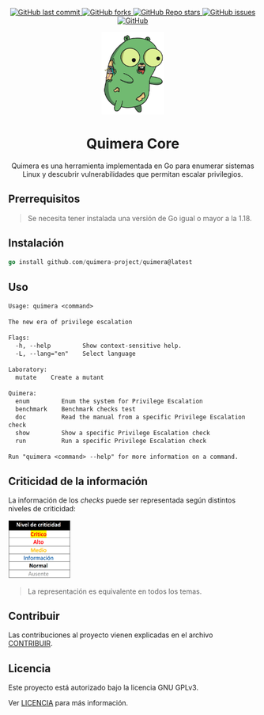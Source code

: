 <p align="center">
    <a href="https://github.com/quimera-project/quimera/commits/main">
    <img alt="GitHub last commit" src="https://img.shields.io/github/last-commit/quimera-project/quimera?style=for-the-badge">
    </a>
    <a href="https://github.com/quimera-project/quimera/network/members">
        <img alt="GitHub forks" src="https://img.shields.io/github/forks/quimera-project/quimera?style=for-the-badge">
    </a>
    <a href="https://github.com/quimera-project/quimera/stargazers">
        <img alt="GitHub Repo stars" src="https://img.shields.io/github/stars/quimera-project/quimera?style=for-the-badge">
    </a>
    <a href="https://github.com/quimera-project/quimera/issues">
        <img alt="GitHub issues" src="https://img.shields.io/github/issues/quimera-project/quimera?style=for-the-badge">
    </a>
    <a href="https://github.com/quimera-project/quimera/blob/main/LICENSE.md">
        <img alt="GitHub" src="https://img.shields.io/github/license/quimera-project/quimera?style=for-the-badge">
    </a>
</p>

<p align="center">
  <a href="https://github.com/quimera-project/quimera">
    <img src=".github/img/Quimera.jpg" alt="Quimera" width="25%"/>
  </a>

  <h1 align="center">Quimera Core</h1>

  <p align="center">
    Quimera es una herramienta implementada en Go para enumerar sistemas Linux y descubrir vulnerabilidades que permitan escalar privilegios. 
  </p>
</p>

## Prerrequisitos
> Se necesita tener instalada una versión de Go igual o mayor a la 1.18.

## Instalación
```go
go install github.com/quimera-project/quimera@latest
```

## Uso
```text
Usage: quimera <command>

The new era of privilege escalation

Flags:
  -h, --help         Show context-sensitive help.
  -L, --lang="en"    Select language

Laboratory:
  mutate    Create a mutant

Quimera:
  enum         Enum the system for Privilege Escalation
  benchmark    Benchmark checks test
  doc          Read the manual from a specific Privilege Escalation check
  show         Show a specific Privilege Escalation check
  run          Run a specific Privilege Escalation check

Run "quimera <command> --help" for more information on a command.
```

## Criticidad de la información
La información de los *checks* puede ser representada según distintos niveles de criticidad:

<img src=".github/img/Criticidad.png" alt="Criticidad" width="25%"/>

> La representación es equivalente en todos los temas.


## Contribuir
Las contribuciones al proyecto vienen explicadas en el archivo [CONTRIBUIR](.github/CONTRIBUTING.md).

## Licencia
Este proyecto está autorizado bajo la licencia GNU GPLv3.

Ver [LICENCIA](LICENSE.md) para más información.